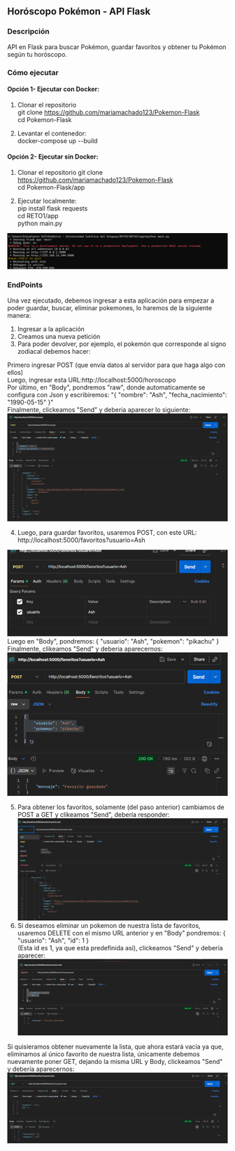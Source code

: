 ## Horóscopo Pokémon - API Flask
### Descripción
API en Flask para buscar Pokémon, guardar favoritos y obtener tu Pokémon según tu horóscopo.

### Cómo ejecutar
#### Opción 1- Ejecutar con Docker:
1. Clonar el repositorio                      
git clone https://github.com/mariamachado123/Pokemon-Flask                       
cd Pokemon-Flask


2. Levantar el contenedor:                    
docker-compose up --build
#### Opción 2- Ejecutar sin Docker:
1. Clonar el repositorio
git clone https://github.com/mariamachado123/Pokemon-Flask       
cd Pokemon-Flask/app


2. Ejecutar localmente:                   
pip install flask requests                
cd RETO1/app                   
python main.py

![img_1.png](app/img_1.png)

### EndPoints

Una vez ejecutado, debemos ingresar a esta aplicación
para empezar a poder guardar, buscar, eliminar pokemones, 
lo haremos de la siguiente manera:

1. Ingresar a la aplicación
2. Creamos una nueva petición
3. Para poder devolver, por ejemplo, el pokemón que corresponde
al signo zodiacal debemos hacer:

Primero ingresar POST (que envía datos al servidor para que haga algo con ellos)             
Luego, ingresar esta URL:http://localhost:5000/horoscopo                                 
Por último, en "Body", pondremos "raw", donde automaticamente
se configura con Json y escribiremos:
"{            "nombre": "Ash",
  "fecha_nacimiento": "1990-05-15"
}"                                 
Finalmente, clickeamos "Send" y deberia aparecer lo siguiente:
![img.png](app/img.png)

4. Luego, para guardar favoritos, usaremos POST, con este URL:     
http://localhost:5000/favoritos?usuario=Ash

![img_2.png](app/img_2.png)
Luego en "Body", pondremos:
{
    "usuario": "Ash",
    "pokemon": "pikachu"
}                          
Finalmente, clikeamos "Send" y deberia aparecernos:
![img_3.png](app/img_3.png)

5. Para obtener los favoritos, solamente (del paso anterior) cambiamos de POST
a GET y clikeamos "Send", debería responder:
![img_4.png](app/img_4.png)
6. Si deseamos eliminar un pokemon de nuestra lista de favoritos, usaremos
DELETE con el mismo URL anterior y en "Body" pondremos:
{
    "usuario": "Ash",
    "id": 1
}                              
   (Esta id es 1, ya que esta predefinida así), clickeamos "Send" y debería aparecer:
![img_5.png](app/img_5.png)

Si quisieramos obtener nuevamente la lista, que ahora estará vacía ya que, 
eliminamos al único favorito de nuestra lista, únicamente debemos nuevamente poner GET, dejando
la misma URL y Body, clickeamos "Send" y debería aparecernos:
![img_6.png](app/img_6.png)


